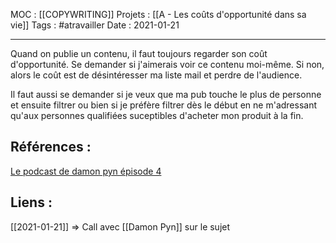 MOC : [[COPYWRITING]]
Projets : [[A - Les coûts d'opportunité dans sa vie]]
Tags : #atravailler
Date : 2021-01-21
***

Quand on publie un contenu, il faut toujours regarder son coût d'opportunité.
Se demander si j'aimerais voir ce contenu moi-même.
Si non, alors le coût est de désintéresser ma liste mail et perdre de l'audience. 

Il faut aussi se demander si je veux que ma pub touche le plus de personne et ensuite filtrer ou bien si je préfère filtrer dès le début en ne m'adressant qu'aux personnes qualifiées suceptibles d'acheter mon produit à la fin.

## Références :

[Le podcast de damon pyn épisode 4](https://damonpyn.com/ydkm/)

## Liens :

[[2021-01-21]] => Call avec [[Damon Pyn]] sur le sujet